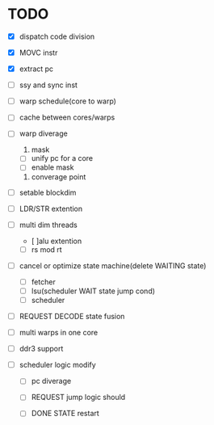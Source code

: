 # TODO
- [x] dispatch code division
- [x] MOVC instr
- [x] extract pc
- [ ] ssy and sync inst
- [ ] warp schedule(core to warp)
- [ ] cache between cores/warps
- [ ] warp diverage
   1. mask
   - [ ] unify pc for a core 
   - [ ] enable mask
   1. converage point
- [ ] setable blockdim
- [ ] LDR/STR extention
- [ ] multi dim threads
   - [ ]alu extention
   - [ ] rs mod rt

- [ ] cancel or optimize state machine(delete WAITING state)
   - [ ] fetcher  
   - [ ] lsu(scheduler WAIT state jump cond)
   - [ ] scheduler

- [ ] REQUEST DECODE state fusion
- [ ] multi warps in one core
- [ ] ddr3 support
  
- [ ] scheduler logic modify
   - [ ] pc diverage 
   - [ ] REQUEST jump logic should
   - [ ] DONE STATE restart
  